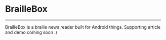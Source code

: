 # BrailleBox
------------

BrailleBox is a braille news reader built for Android things. Supporting article and demo coming soon :)
